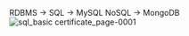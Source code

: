  RDBMS -> SQL -> MySQL 
 NoSQL -> MongoDB 
![sql_basic certificate_page-0001](https://github.com/user-attachments/assets/f97edeb2-b849-407d-861a-239e1c9c08ed)

